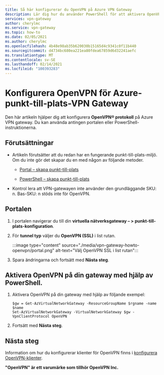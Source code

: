 ```yaml
---
title: Så här konfigurerar du OpenVPN på Azure VPN Gateway
description: Lär dig hur du använder PowerShell för att aktivera OpenVPN-protokoll på Azure VPN Gateway för en punkt-till-plats-miljö.
services: vpn-gateway
author: cherylmc
ms.service: vpn-gateway
ms.topic: how-to
ms.date: 02/05/2021
ms.author: cherylmc
ms.openlocfilehash: 4b48e98ab35b620030b15165d4c9341c0f11b440
ms.sourcegitcommit: d4734bc680ea221ea80fdea67859d6d32241aefc
ms.translationtype: MT
ms.contentlocale: sv-SE
ms.lasthandoff: 02/14/2021
ms.locfileid: "100393283"
---
```

# <a name="configure-openvpn-for-azure-point-to-site-vpn-gateway"></a>Konfigurera OpenVPN för Azure-punkt-till-plats-VPN Gateway

Den här artikeln hjälper dig att konfigurera **OpenVPN® protokoll** på Azure VPN gateway. Du kan använda antingen portalen eller PowerShell-instruktionerna.

## <a name="prerequisites"></a>Förutsättningar

* Artikeln förutsätter att du redan har en fungerande punkt-till-plats-miljö. Om du inte gör det skapar du en med någon av följande metoder.

  * [Portal – skapa punkt-till-plats](vpn-gateway-howto-point-to-site-resource-manager-portal.md)

  * [PowerShell – skapa punkt-till-plats](vpn-gateway-howto-point-to-site-rm-ps.md)

* Kontrol lera att VPN-gatewayen inte använder den grundläggande SKU: n. Bas-SKU: n stöds inte för OpenVPN.

## <a name="portal"></a>Portalen

1. I portalen navigerar du till din **virtuella nätverksgateway – > punkt-till-plats-konfiguration**.
1. För **tunnel typ** väljer du **OpenVPN (SSL)** i list rutan.

   :::image type="content" source="./media/vpn-gateway-howto-openvpn/portal.png" alt-text="Välj OpenVPN SSL i list rutan":::
1. Spara ändringarna och fortsätt med **Nästa steg**.

## <a name="enable-openvpn-on-your-gateway-using-powershell"></a>Aktivera OpenVPN på din gateway med hjälp av PowerShell.

1. Aktivera OpenVPN på din gateway med hjälp av följande exempel:

   ```azurepowershell-interactive
   $gw = Get-AzVirtualNetworkGateway -ResourceGroupName $rgname -name $name
   Set-AzVirtualNetworkGateway -VirtualNetworkGateway $gw -VpnClientProtocol OpenVPN
   ```
1. Fortsätt med **Nästa steg**.

## <a name="next-steps"></a>Nästa steg

Information om hur du konfigurerar klienter för OpenVPN finns i [konfigurera OpenVPN-klienter](vpn-gateway-howto-openvpn-clients.md).

**"OpenVPN" är ett varumärke som tillhör OpenVPN Inc.**
